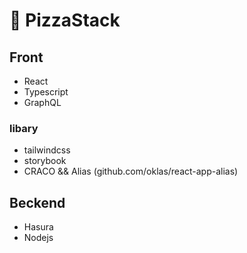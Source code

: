 # 🍕 PizzaStack

## Front

- React
- Typescript
- GraphQL

### libary

- tailwindcss
- storybook
- CRACO && Alias (github.com/oklas/react-app-alias)

## Beckend

- Hasura
- Nodejs
